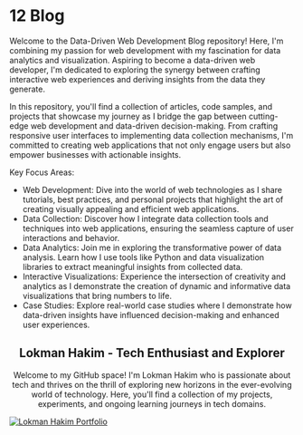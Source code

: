 # 12 Blog
Welcome to the Data-Driven Web Development Blog repository! Here, I'm combining my passion for web development with my fascination for data analytics and visualization. Aspiring to become a data-driven web developer, I'm dedicated to exploring the synergy between crafting interactive web experiences and deriving insights from the data they generate.

In this repository, you'll find a collection of articles, code samples, and projects that showcase my journey as I bridge the gap between cutting-edge web development and data-driven decision-making. From crafting responsive user interfaces to implementing data collection mechanisms, I'm committed to creating web applications that not only engage users but also empower businesses with actionable insights.

Key Focus Areas:
* Web Development: Dive into the world of web technologies as I share tutorials, best practices, and personal projects that highlight the art of creating visually appealing and efficient web applications.
* Data Collection: Discover how I integrate data collection tools and techniques into web applications, ensuring the seamless capture of user interactions and behavior.
* Data Analytics: Join me in exploring the transformative power of data analysis. Learn how I use tools like Python and data visualization libraries to extract meaningful insights from collected data.
* Interactive Visualizations: Experience the intersection of creativity and analytics as I demonstrate the creation of dynamic and informative data visualizations that bring numbers to life.
* Case Studies: Explore real-world case studies where I demonstrate how data-driven insights have influenced decision-making and enhanced user experiences.

<h2 align="center">Lokman Hakim - Tech Enthusiast and Explorer</h2>
<p align="center">Welcome to my GitHub space! I'm Lokman Hakim who is passionate about tech and thrives on the thrill of exploring new horizons in the ever-evolving world of technology. Here, you'll find a collection of my projects, experiments, and ongoing learning journeys in tech domains.</p>

[![Lokman Hakim Portfolio](https://lokmantech.github.io/img/footer/Footer.png)](https://lokmantech.github.io)
